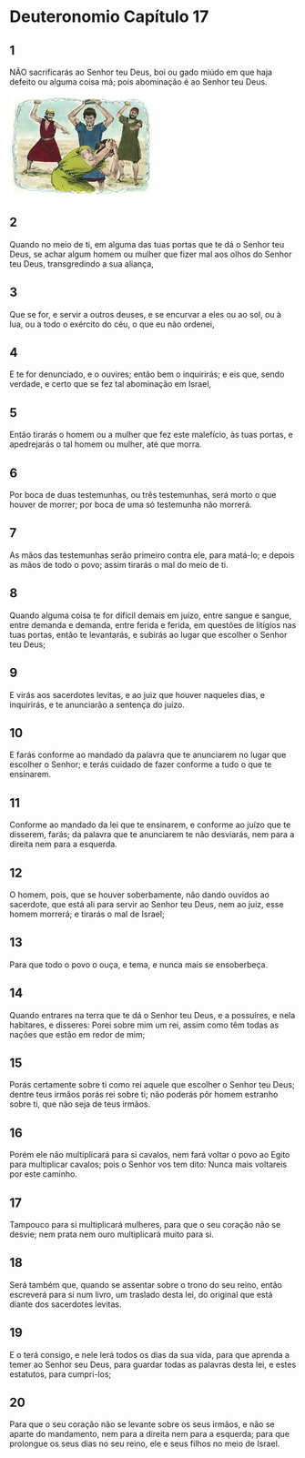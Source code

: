 # Deuteronomio Capítulo 17

## 1
NÃO sacrificarás ao Senhor teu Deus, boi ou gado miúdo em que haja defeito ou alguma coisa má; pois abominação é ao Senhor teu Deus.

![](../.img/Dt/17/1-0.jpg)

## 2
Quando no meio de ti, em alguma das tuas portas que te dá o Senhor teu Deus, se achar algum homem ou mulher que fizer mal aos olhos do Senhor teu Deus, transgredindo a sua aliança,

## 3
Que se for, e servir a outros deuses, e se encurvar a eles ou ao sol, ou à lua, ou a todo o exército do céu, o que eu não ordenei,

## 4
E te for denunciado, e o ouvires; então bem o inquirirás; e eis que, sendo verdade, e certo que se fez tal abominação em Israel,

## 5
Então tirarás o homem ou a mulher que fez este malefício, às tuas portas, e apedrejarás o tal homem ou mulher, até que morra.

## 6
Por boca de duas testemunhas, ou três testemunhas, será morto o que houver de morrer; por boca de uma só testemunha não morrerá.

## 7
As mãos das testemunhas serão primeiro contra ele, para matá-lo; e depois as mãos de todo o povo; assim tirarás o mal do meio de ti.

## 8
Quando alguma coisa te for difícil demais em juízo, entre sangue e sangue, entre demanda e demanda, entre ferida e ferida, em questões de litígios nas tuas portas, então te levantarás, e subirás ao lugar que escolher o Senhor teu Deus;

## 9
E virás aos sacerdotes levitas, e ao juiz que houver naqueles dias, e inquirirás, e te anunciarão a sentença do juízo.

## 10
E farás conforme ao mandado da palavra que te anunciarem no lugar que escolher o Senhor; e terás cuidado de fazer conforme a tudo o que te ensinarem.

## 11
Conforme ao mandado da lei que te ensinarem, e conforme ao juízo que te disserem, farás; da palavra que te anunciarem te não desviarás, nem para a direita nem para a esquerda.

## 12
O homem, pois, que se houver soberbamente, não dando ouvidos ao sacerdote, que está ali para servir ao Senhor teu Deus, nem ao juiz, esse homem morrerá; e tirarás o mal de Israel;

## 13
Para que todo o povo o ouça, e tema, e nunca mais se ensoberbeça.

## 14
Quando entrares na terra que te dá o Senhor teu Deus, e a possuíres, e nela habitares, e disseres: Porei sobre mim um rei, assim como têm todas as nações que estão em redor de mim;

## 15
Porás certamente sobre ti como rei aquele que escolher o Senhor teu Deus; dentre teus irmãos porás rei sobre ti; não poderás pôr homem estranho sobre ti, que não seja de teus irmãos.

## 16
Porém ele não multiplicará para si cavalos, nem fará voltar o povo ao Egito para multiplicar cavalos; pois o Senhor vos tem dito: Nunca mais voltareis por este caminho.

## 17
Tampouco para si multiplicará mulheres, para que o seu coração não se desvie; nem prata nem ouro multiplicará muito para si.

## 18
Será também que, quando se assentar sobre o trono do seu reino, então escreverá para si num livro, um traslado desta lei, do original que está diante dos sacerdotes levitas.

## 19
E o terá consigo, e nele lerá todos os dias da sua vida, para que aprenda a temer ao Senhor seu Deus, para guardar todas as palavras desta lei, e estes estatutos, para cumpri-los;

## 20
Para que o seu coração não se levante sobre os seus irmãos, e não se aparte do mandamento, nem para a direita nem para a esquerda; para que prolongue os seus dias no seu reino, ele e seus filhos no meio de Israel.

